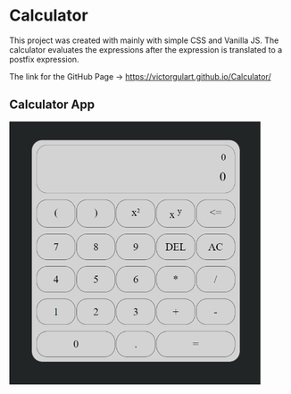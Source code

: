 # Calculator

This project was created with mainly with simple CSS and Vanilla JS.
The calculator evaluates the expressions after the expression is translated to a postfix expression. 

The link for the GitHub Page -> https://victorgulart.github.io/Calculator/


## Calculator App
<img src="./src/imgs/calculator.png" width="450"  alt="Calculator Image">